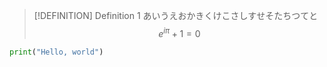 > [!DEFINITION] Definition 1
> あいうえおかきくけこさしすせそたちつてと
> $$e^{i\pi}+1=0$$

```py
print("Hello, world")
```